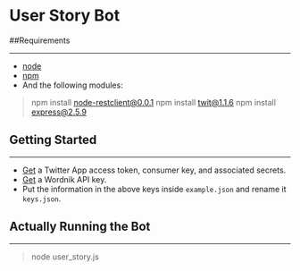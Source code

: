 # User Story Bot

##Requirements

------------
* [node](http://nodejs.org/)
* [npm](http://npmjs.org/)
* And the following modules:
> npm install node-restclient@0.0.1
> npm install twit@1.1.6
> npm install express@2.5.9

## Getting Started

------------------

* [Get](https://dev.twitter.com/apps/new) a Twitter App access token, consumer key, and associated secrets.
* [Get](http://developer.wordnik.com/) a Wordnik API key.
* Put the information in the above keys inside `example.json` and rename it `keys.json`.

## Actually Running the Bot

------------------

> node user_story.js


